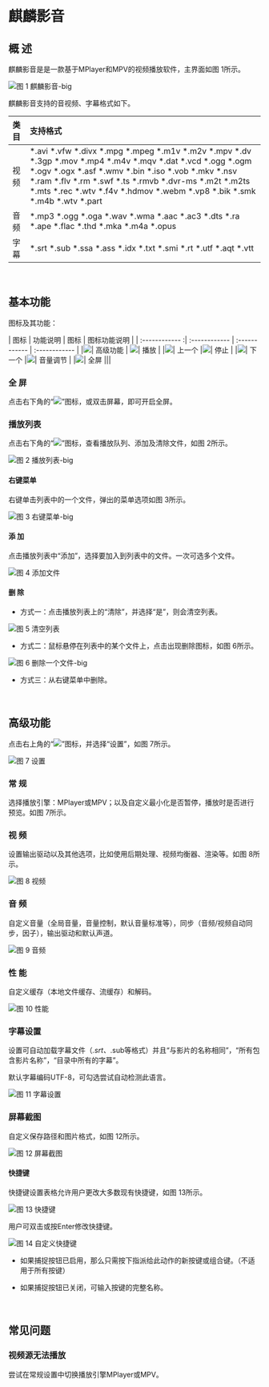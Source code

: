 # 麒麟影音
## 概 述
麒麟影音是是一款基于MPlayer和MPV的视频播放软件，主界面如图 1所示。

![图 1 麒麟影音-big](image/1.png)

麒麟影音支持的音视频、字幕格式如下。

|类目|	支持格式
| :------------ | :------------ |
|视频 | *.avi *.vfw *.divx *.mpg *.mpeg *.m1v *.m2v *.mpv *.dv *.3gp *.mov *.mp4 *.m4v *.mqv *.dat *.vcd *.ogg *.ogm *.ogv *.ogx *.asf *.wmv *.bin *.iso *.vob *.mkv *.nsv *.ram *.flv *.rm *.swf *.ts *.rmvb *.dvr-ms *.m2t *.m2ts *.mts *.rec *.wtv *.f4v *.hdmov *.webm *.vp8 *.bik *.smk *.m4b *.wtv *.part |
|音频 | *.mp3 *.ogg *.oga *.wav *.wma *.aac *.ac3 *.dts *.ra *.ape *.flac *.thd *.mka *.m4a *.opus |
|字幕 | *.srt *.sub *.ssa *.ass *.idx *.txt *.smi *.rt *.utf *.aqt *.vtt |

<br>

## 基本功能
图标及其功能：

| 图标 | 功能说明 | 图标 | 图标功能说明 |
| :------------ :| :------------ | :------------ | :------------ |
|![](image/icon1.png)| 高级功能 | ![](image/icon2.png)| 播放 |
|![](image/icon3.png)| 上一个 |![](image/icon4.png)| 停止 |
|![](image/icon5.png)| 下一个 |![](image/icon6.png)| 音量调节 |
|![](image/icon7.png)| 全屏 |||	

### 全 屏
点击右下角的“![](image/icon7.png)”图标，或双击屏幕，即可开启全屏。

### 播放列表
点击右下角的“![](image/icon8.png)”图标，查看播放队列、添加及清除文件，如图 2所示。

![图 2 播放列表-big](image/2.png)

#### 右键菜单
右键单击列表中的一个文件，弹出的菜单选项如图 3所示。

![图 3 右键菜单-big](image/3.png)

#### 添 加
点击播放列表中“添加”，选择要加入到列表中的文件。一次可选多个文件。

![图 4 添加文件](image/4.png)

#### 删 除
- 方式一：点击播放列表上的“清除”，并选择“是”，则会清空列表。

![图 5 清空列表](image/5.png)

- 方式二：鼠标悬停在列表中的某个文件上，点击出现删除图标，如图 6所示。

![图 6 删除一个文件-big](image/6.png)

- 方式三：从右键菜单中删除。

<br>

## 高级功能
点击右上角的“![](image/icon1.png)”图标，并选择“设置”，如图 7所示。

![图 7 设置](image/7.png)

### 常 规
选择播放引擎：MPlayer或MPV；以及自定义最小化是否暂停，播放时是否进行预览。如图 7所示。

### 视 频
设置输出驱动以及其他选项，比如使用后期处理、视频均衡器、渲染等。如图 8所示。

![图 8 视频](image/8.png)

### 音 频
自定义音量（全局音量，音量控制，默认音量标准等），同步（音频/视频自动同步，因子），输出驱动和默认声道。

![图 9 音频](image/9.png)

### 性 能
自定义缓存（本地文件缓存、流缓存）和解码。

![图 10 性能](image/10.png)

### 字幕设置
设置可自动加载字幕文件（*.srt、*.sub等格式）并且“与影片的名称相同”，“所有包含影片名称”，“目录中所有的字幕”。

默认字幕编码UTF-8，可勾选尝试自动检测此语言。

![图 11 字幕设置](image/11.png)

### 屏幕截图
自定义保存路径和图片格式，如图 12所示。

![图 12 屏幕截图](image/12.png)

#### 快捷键
快捷键设置表格允许用户更改大多数现有快捷键，如图 13所示。

![图 13 快捷键](image/13.png)

用户可双击或按Enter修改快捷键。

![图 14 自定义快捷键](image/14.png)

- 如果捕捉按钮已启用，那么只需按下指派给此动作的新按键或组合键。（不适用于所有按键）

- 如果捕捉按钮已关闭，可输入按键的完整名称。

<br>

## 常见问题
### 视频源无法播放
尝试在常规设置中切换播放引擎MPlayer或MPV。

